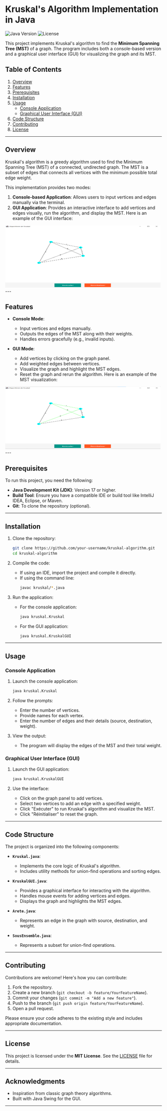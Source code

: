 

# Kruskal's Algorithm Implementation in Java

![Java Version](https://img.shields.io/badge/Java-17-blue) ![License](https://img.shields.io/badge/license-MIT-green)

This project implements Kruskal's algorithm to find the **Minimum Spanning Tree (MST)** of a graph. The program includes both a console-based version and a graphical user interface (GUI) for visualizing the graph and its MST.

## Table of Contents

1. [Overview](#overview)
2. [Features](#features)
3. [Prerequisites](#prerequisites)
4. [Installation](#installation)
5. [Usage](#usage)
   - [Console Application](#console-application)
   - [Graphical User Interface (GUI)](#graphical-user-interface-gui)
6. [Code Structure](#code-structure)
7. [Contributing](#contributing)
8. [License](#license)

---

## Overview

Kruskal's algorithm is a greedy algorithm used to find the Minimum Spanning Tree (MST) of a connected, undirected graph. The MST is a subset of edges that connects all vertices with the minimum possible total edge weight.

This implementation provides two modes:
1. **Console-based Application**: Allows users to input vertices and edges manually via the terminal.
2. **GUI Application**: Provides an interactive interface to add vertices and edges visually, run the algorithm, and display the MST.
Here is an example of the GUI interface:
<img src="img/img1.png" alt="Members" width="500" height="200">
---

## Features

- **Console Mode**:
  - Input vertices and edges manually.
  - Outputs the edges of the MST along with their weights.
  - Handles errors gracefully (e.g., invalid inputs).

- **GUI Mode**:
  - Add vertices by clicking on the graph panel.
  - Add weighted edges between vertices.
  - Visualize the graph and highlight the MST edges.
  - Reset the graph and rerun the algorithm.
Here is an example of the MST visualization:
<img src="img/img2.png" alt="Members" width="500" height="200">
---

## Prerequisites

To run this project, you need the following:

- **Java Development Kit (JDK)**: Version 17 or higher.
- **Build Tool**: Ensure you have a compatible IDE or build tool like IntelliJ IDEA, Eclipse, or Maven.
- **Git**: To clone the repository (optional).

---

## Installation

1. Clone the repository:
   ```bash
   git clone https://github.com/your-username/kruskal-algorithm.git
   cd kruskal-algorithm
   ```

2. Compile the code:
   - If using an IDE, import the project and compile it directly.
   - If using the command line:
     ```bash
     javac kruskal/*.java
     ```

3. Run the application:
   - For the console application:
     ```bash
     java kruskal.Kruskal
     ```
   - For the GUI application:
     ```bash
     java kruskal.KruskalGUI
     ```

---

## Usage

### Console Application

1. Launch the console application:
   ```bash
   java kruskal.Kruskal
   ```

2. Follow the prompts:
   - Enter the number of vertices.
   - Provide names for each vertex.
   - Enter the number of edges and their details (source, destination, weight).

3. View the output:
   - The program will display the edges of the MST and their total weight.

### Graphical User Interface (GUI)

1. Launch the GUI application:
   ```bash
   java kruskal.KruskalGUI
   ```

2. Use the interface:
   - Click on the graph panel to add vertices.
   - Select two vertices to add an edge with a specified weight.
   - Click "Exécuter" to run Kruskal's algorithm and visualize the MST.
   - Click "Réinitialiser" to reset the graph.

---

## Code Structure

The project is organized into the following components:

- **`Kruskal.java`**:
  - Implements the core logic of Kruskal's algorithm.
  - Includes utility methods for union-find operations and sorting edges.

- **`KruskalGUI.java`**:
  - Provides a graphical interface for interacting with the algorithm.
  - Handles mouse events for adding vertices and edges.
  - Displays the graph and highlights the MST edges.

- **`Arete.java`**:
  - Represents an edge in the graph with source, destination, and weight.

- **`SousEnsemble.java`**:
  - Represents a subset for union-find operations.

---

## Contributing

Contributions are welcome! Here's how you can contribute:

1. Fork the repository.
2. Create a new branch (`git checkout -b feature/YourFeatureName`).
3. Commit your changes (`git commit -m "Add a new feature"`).
4. Push to the branch (`git push origin feature/YourFeatureName`).
5. Open a pull request.

Please ensure your code adheres to the existing style and includes appropriate documentation.

---

## License

This project is licensed under the **MIT License**. See the [LICENSE](LICENSE) file for details.

---

## Acknowledgments

- Inspiration from classic graph theory algorithms.
- Built with Java Swing for the GUI.

---

